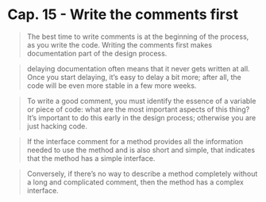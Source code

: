 # Cap. 15 - Write the comments first

> The best time to write comments is at the beginning of the process, as you write the code. Writing the comments first makes documentation part of the design process.


> delaying documentation often means that it never gets written at all. Once you start delaying, it’s easy to delay a bit more; after all, the code will be even more stable in a few more weeks.


> To write a good comment, you must identify the essence of a variable or piece of code: what are the most important aspects of this thing? It’s important to do this early in the design process; otherwise you are just hacking code.


> If the interface comment for a method provides all the information needed to use the method and is also short and simple, that indicates that the method has a simple interface.


> Conversely, if there’s no way to describe a method completely without a long and complicated comment, then the method has a complex interface.



